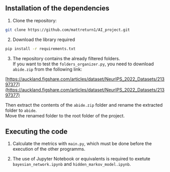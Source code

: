 ## Installation of the dependencies

1. Clone the repository:

```bash
git clone https://github.com/mattreturn1/AI_project.git
```

2. Download the library required

```bash
pip install -r requirements.txt
```

3. The repository contains the already filtered folders.  
   If you want to test the `folders_organizer.py`, you need to download `abide.zip` from the following link:

[https://auckland.figshare.com/articles/dataset/NeurIPS_2022_Datasets/21397377](https://auckland.figshare.com/articles/dataset/NeurIPS_2022_Datasets/21397377)

Then extract the contents of the `abide.zip` folder and rename the extracted folder to `abide`.    
Move the renamed folder to the root folder of the project.

## Executing the code

1. Calculate the metrics with `main.py`, which must be done before
   the execution of the other programms.

2. The use of Jupyter Notebook or equivalents is required to exetute
   `bayesian_network.ipynb` and `hidden_markov_model.ipynb`.
